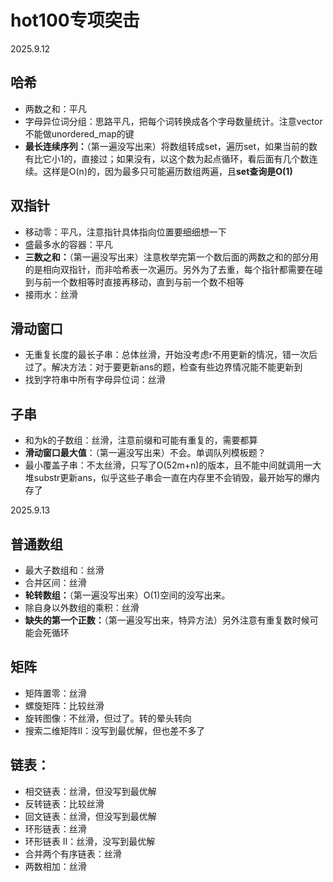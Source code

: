 # hot100专项突击

2025.9.12

## 哈希

- 两数之和：平凡
- 字母异位词分组：思路平凡，把每个词转换成各个字母数量统计。注意vector不能做unordered_map的键
- **最长连续序列：**（第一遍没写出来）将数组转成set，遍历set，如果当前的数有比它小1的，直接过；如果没有，以这个数为起点循环，看后面有几个数连续。这样是O(n)的，因为最多只可能遍历数组两遍，且**set查询是O(1)**



## 双指针

- 移动零：平凡，注意指针具体指向位置要细细想一下
- 盛最多水的容器：平凡
- **三数之和：**（第一遍没写出来）注意枚举完第一个数后面的两数之和的部分用的是相向双指针，而非哈希表一次遍历。另外为了去重，每个指针都需要在碰到与前一个数相等时直接再移动，直到与前一个数不相等
- 接雨水：丝滑



## 滑动窗口

- 无重复长度的最长子串：总体丝滑，开始没考虑r不用更新的情况，错一次后过了。解决方法：对于要更新ans的题，检查有些边界情况能不能更新到
- 找到字符串中所有字母异位词：丝滑



## 子串

- 和为k的子数组：丝滑，注意前缀和可能有重复的，需要都算
- **滑动窗口最大值**：（第一遍没写出来）不会。单调队列模板题？
- 最小覆盖子串：不太丝滑，只写了O(52m+n)的版本，且不能中间就调用一大堆substr更新ans，似乎这些子串会一直在内存里不会销毁，最开始写的爆内存了



2025.9.13

## 普通数组

- 最大子数组和：丝滑
- 合并区间：丝滑
- **轮转数组：**（第一遍没写出来）O(1)空间的没写出来。
- 除自身以外数组的乘积：丝滑
- **缺失的第一个正数：**（第一遍没写出来，特异方法）另外注意有重复数时候可能会死循环



## 矩阵

- 矩阵置零：丝滑
- 螺旋矩阵：比较丝滑
- 旋转图像：不丝滑，但过了。转的晕头转向
- 搜索二维矩阵II：没写到最优解，但也差不多了



## 链表：

- 相交链表：丝滑，但没写到最优解
- 反转链表：比较丝滑
- 回文链表：丝滑，但没写到最优解
- 环形链表：丝滑
- 环形链表 II：丝滑，没写到最优解
- 合并两个有序链表：丝滑
- 两数相加：丝滑
